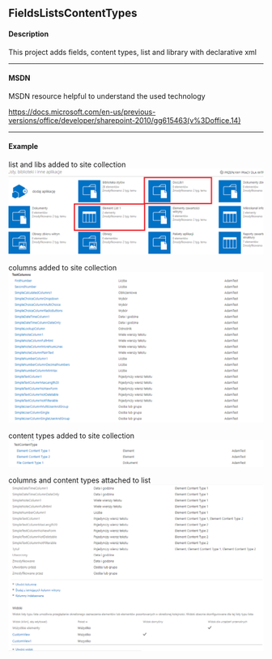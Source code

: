 ## FieldsListsContentTypes

#### Description

This project adds fields, content types, list and library with declarative xml

----
#### MSDN 

MSDN resource helpful to understand the used technology

https://docs.microsoft.com/en-us/previous-versions/office/developer/sharepoint-2010/gg615463(v%3Doffice.14)

---
#### Example

list and libs added to site collection
![](../../../Images/FieldsListsContentTypesScreen1.png	)

columns added to site collection
![](../../../Images/FieldsListsContentTypesScreen2.png	)

content types added to site collection
![](../../../Images/FieldsListsContentTypesScreen3.png	)

columns and content types attached to list
![](../../../Images/FieldsListsContentTypesScreen4.png	)
